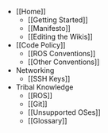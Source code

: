 * [[Home]]
    * [[Getting Started]]
    * [[Manifesto]]
    * [[Editing the Wikis]]
* [[Code Policy]]
    * [[ROS Conventions]]
    * [[Other Conventions]]
* Networking
    * [[SSH Keys]]
* Tribal Knowledge
    * [[ROS]]
    * [[Git]]
    * [[Unsupported OSes]]
    * [[Glossary]]